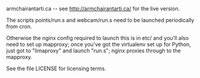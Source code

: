 
armchairantarti.ca -- see http://armchairantarti.ca/ for the live version.

The scripts points/run.s and webcam/run.s need to be launched periodically 
from cron.

Otherwise the nginx config required to launch this is in etc/ and you'll 
also need to set up mapproxy; once you've got the virtualenv set up for 
Python, just got to "limaproxy" and launch "run.s"; nginx proxies through 
to the mapproxy.

See the file LICENSE for licensing terms.


